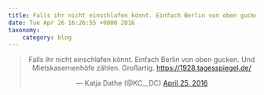 ```yaml
---
title: Falls ihr nicht einschlafen könnt. Einfach Berlin von oben gucken. Und Mietskasernenhöfe zählen. Großartig.  https://1928.tagesspiegel.de/
date: Tue Apr 26 16:26:55 +0000 2016
taxonomy:
    category: blog
---
```

<blockquote class="twitter-tweet" align="center"><p lang="de" dir="ltr">Falls ihr nicht einschlafen könnt. Einfach Berlin von oben gucken. Und Mietskasernenhöfe zählen. Großartig.  <a href="https://1928.tagesspiegel.de/">https://1928.tagesspiegel.de/</a></p>&mdash; Katja Dathe (@KC__DC) <a href="https://twitter.com/KC__DC/status/724722744743583744">April 25, 2016</a></blockquote>
